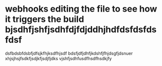 # webhooks editing the file to see how it triggers the build bjsdhfjshfjsdhfdjfdjddhjhdfdsfdsfdsfdsf
dsfbdsbfdsbfjdfsjkfhjksdfhjsdf
bdsfjdfjdhfjkdshfjfhjdsgfjdsnuer
xhjsjhsjfsdkfjsdjkfjsdjfjdks
vjshfjsdhfusdfhsdfhsdkjfy
